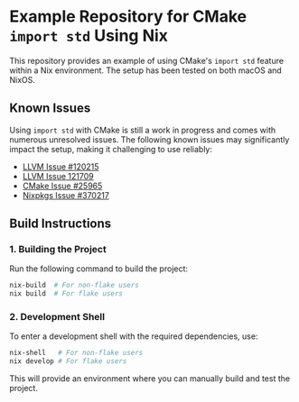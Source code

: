 # Example Repository for CMake `import std` Using Nix

This repository provides an example of using CMake's `import std` feature within a Nix environment. The setup has been tested on both macOS and NixOS.

## Known Issues
Using `import std` with CMake is still a work in progress and comes with numerous unresolved issues. The following known issues may significantly impact the setup, making it challenging to use reliably:

- [LLVM Issue #120215](https://github.com/llvm/llvm-project/issues/120215)
- [LLVM Issue 121709](https://github.com/llvm/llvm-project/issues/121709)
- [CMake Issue #25965](https://gitlab.kitware.com/cmake/cmake/-/issues/25965)
- [Nixpkgs Issue #370217](https://github.com/NixOS/nixpkgs/issues/370217)

## Build Instructions
### 1. Building the Project
Run the following command to build the project:

```sh
nix-build  # For non-flake users
nix build  # For flake users
```

### 2. Development Shell
To enter a development shell with the required dependencies, use:

```sh
nix-shell   # For non-flake users
nix develop # For flake users
```

This will provide an environment where you can manually build and test the project.
